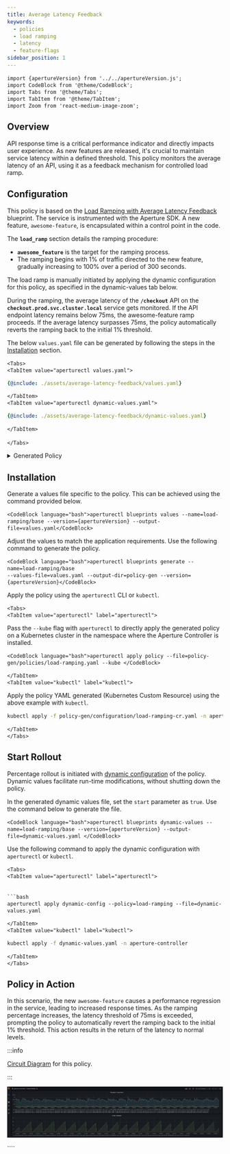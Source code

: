 ```yaml
---
title: Average Latency Feedback
keywords:
  - policies
  - load ramping
  - latency
  - feature-flags
sidebar_position: 1
---
```


```mdx-code-block
import {apertureVersion} from '../../apertureVersion.js';
import CodeBlock from '@theme/CodeBlock';
import Tabs from '@theme/Tabs';
import TabItem from '@theme/TabItem';
import Zoom from 'react-medium-image-zoom';
```

## Overview

API response time is a critical performance indicator and directly impacts user
experience. As new features are released, it's crucial to maintain service
latency within a defined threshold. This policy monitors the average latency of
an API, using it as a feedback mechanism for controlled load ramp.

## Configuration

This policy is based on the
[Load Ramping with Average Latency Feedback](/reference/blueprints/load-ramping/base.md)
blueprint. The service is instrumented with the Aperture SDK. A new feature,
`awesome-feature`, is encapsulated within a control point in the code.

The **`load_ramp`** section details the ramping procedure:

- **`awesome_feature`** is the target for the ramping process.
- The ramping begins with 1% of traffic directed to the new feature, gradually
  increasing to 100% over a period of 300 seconds.

The load ramp is manually initiated by applying the dynamic configuration for
this policy, as specified in the dynamic-values tab below.

During the ramping, the average latency of the **`/checkout`** API on the
**`checkout.prod.svc.cluster.local`** service gets monitored. If the API
endpoint latency remains below 75ms, the awesome-feature ramp proceeds. If the
average latency surpasses 75ms, the policy automatically reverts the ramping
back to the initial 1% threshold.

The below `values.yaml` file can be generated by following the steps in the
[Installation](#installation) section.

```mdx-code-block
<Tabs>
<TabItem value="aperturectl values.yaml">
```

```yaml
{@include: ./assets/average-latency-feedback/values.yaml}
```

```mdx-code-block
</TabItem>
<TabItem value="aperturectl dynamic-values.yaml">
```

```yaml
{@include: ./assets/average-latency-feedback/dynamic-values.yaml}
```

```mdx-code-block
</TabItem>

</Tabs>

```

<details><summary>Generated Policy</summary>
<p>

```yaml
{@include: ./assets/average-latency-feedback/policy.yaml}
```

</p>
</details>

## Installation

Generate a values file specific to the policy. This can be achieved using the
command provided below.

```mdx-code-block
<CodeBlock language="bash">aperturectl blueprints values --name=load-ramping/base --version={apertureVersion} --output-file=values.yaml</CodeBlock>
```

Adjust the values to match the application requirements. Use the following
command to generate the policy.

```mdx-code-block
<CodeBlock language="bash">aperturectl blueprints generate --name=load-ramping/base
--values-file=values.yaml --output-dir=policy-gen --version={apertureVersion}</CodeBlock>
```

Apply the policy using the `aperturectl` CLI or `kubectl`.

```mdx-code-block
<Tabs>
<TabItem value="aperturectl" label="aperturectl">
```

Pass the `--kube` flag with `aperturectl` to directly apply the generated policy
on a Kubernetes cluster in the namespace where the Aperture Controller is
installed.

```mdx-code-block
<CodeBlock language="bash">aperturectl apply policy --file=policy-gen/policies/load-ramping.yaml --kube </CodeBlock>
```

```mdx-code-block
</TabItem>
<TabItem value="kubectl" label="kubectl">
```

Apply the policy YAML generated (Kubernetes Custom Resource) using the above
example with `kubectl`.

```bash
kubectl apply -f policy-gen/configuration/load-ramping-cr.yaml -n aperture-controller
```

```mdx-code-block
</TabItem>
</Tabs>
```

## Start Rollout

Percentage rollout is initiated with
[dynamic configuration](/concepts/advanced/dynamic-configuration.md) of the
policy. Dynamic values facilitate run-time modifications, without shutting down
the policy.

In the generated dynamic values file, set the `start` parameter as `true`. Use
the command below to generate the file.

```mdx-code-block
<CodeBlock language="bash">aperturectl blueprints dynamic-values --name=load-ramping/base --version={apertureVersion} --output-file=dynamic-values.yaml </CodeBlock>

```

Use the following command to apply the dynamic configuration with `aperturectl`
or `kubectl`.

````mdx-code-block
<Tabs>
<TabItem value="aperturectl" label="aperturectl">


```bash
aperturectl apply dynamic-config --policy=load-ramping --file=dynamic-values.yaml
````

```mdx-code-block
</TabItem>
<TabItem value="kubectl" label="kubectl">
```

```bash
kubectl apply -f dynamic-values.yaml -n aperture-controller
```

```mdx-code-block
</TabItem>
</Tabs>
```

## Policy in Action

In this scenario, the new `awesome-feature` causes a performance regression in
the service, leading to increased response times. As the ramping percentage
increases, the latency threshold of 75ms is exceeded, prompting the policy to
automatically revert the ramping back to the initial 1% threshold. This action
results in the return of the latency to normal levels.

:::info

[Circuit Diagram](./assets/average-latency-feedback/graph.mmd.svg) for this
policy.

:::

<Zoom>

![Load Ramping with Average Latency Feedback](./assets/average-latency-feedback/dashboard.png)

</Zoom>
````
